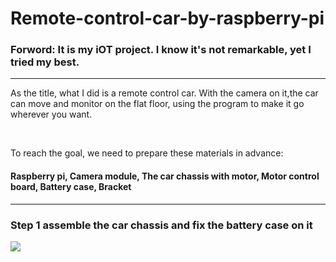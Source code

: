 # Remote-control-car-by-raspberry-pi

<h3 dir=auto><b>Forword:</b> It is my iOT project. I know it's not remarkable, yet I tried my best.</h3>
<hr>
<p>  As the title, what I did is a remote control car. With the camera on it,the car can move and monitor on the flat floor, using the program to make it go wherever you want.</p>
<br><p>To reach the goal, we need to prepare these materials in advance:</p>
<h4>Raspberry pi, Camera module, The car chassis with motor, Motor control board, Battery case, Bracket</h4>
<hr>
<h3>Step 1 assemble the car chassis and fix the battery case on it</h3><img src="https://ibb.co/X3DR7Kj">
